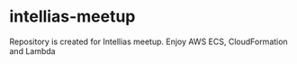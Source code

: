 # intellias-meetup
Repository is created for Intellias meetup. Enjoy AWS ECS, CloudFormation and Lambda
